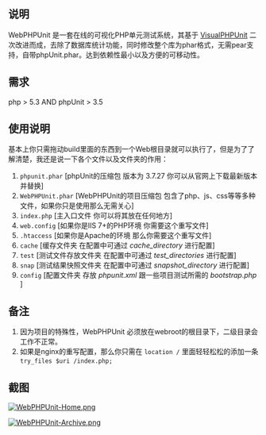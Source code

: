 ## 说明

WebPHPUnit 是一套在线的可视化PHP单元测试系统，其基于 [VisualPHPUnit](https://github.com/NSinopoli/VisualPHPUnit "VisualPHPUnit") 二次改进而成，去除了数据库统计功能，同时修改整个库为phar格式，无需pear支持，自带phpUnit.phar。达到依赖性最小以及方便的可移动性。

## 需求

php &gt; 5.3 AND phpUnit &gt; 3.5

## 使用说明

基本上你只需拖动build里面的东西到一个Web根目录就可以执行了，但是为了了解清楚，我还是说一下各个文件以及文件夹的作用：

1.  `phpunit.phar` [phpUnit的压缩包 版本为 3.7.27 你可以从官网上下载最新版本并替换]
2.  `WebPHPUnit.phar` [WebPHPUnit的项目压缩包 包含了php、js、css等等多种文件，如果你只是使用那么无需关心]
3.  `index.php` [主入口文件 你可以将其放在任何地方]
4.  `web.config` [如果你是IIS 7+的PHP环境 你需要这个重写文件]
5.  `.htaccess` [如果你是Apache的环境 那么你需要这个重写文件]
6.  `cache` [缓存文件夹 在配置中可通过 <var>cache_directory</var> 进行配置]
7.  `test` [测试文件存放文件夹 在配置中可通过 <var>test_directories</var> 进行配置]
8.  `snap` [测试结果快照文件夹 在配置中可通过 <var>snapshot_directory</var> 进行配置]
9.  `config` [配置文件夹 存放 <var>phpunit.xml</var> 跟一些项目测试所需的 <var>bootstrap.php</var> ]

## 备注

1.  因为项目的特殊性，WebPHPUnit 必须放在webroot的根目录下，二级目录会工作不正常。
2.  如果是nginx的重写配置，那么你只需在 `location /` 里面轻轻松松的添加一条 `try_files $uri /index.php;`

## 截图

[![WebPHPUnit-Home.png](http://sou.la/blog/usr/uploads/2013/10/4254909678.png)](http://sou.la/blog/attachment/189/ "WebPHPUnit-Home.png")

[![WebPHPUnit-Archive.png](http://sou.la/blog/usr/uploads/2013/10/2773301611.png)](http://sou.la/blog/attachment/190/ "WebPHPUnit-Archive.png")